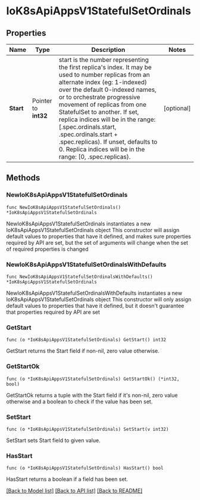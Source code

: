 # IoK8sApiAppsV1StatefulSetOrdinals

## Properties

Name | Type | Description | Notes
------------ | ------------- | ------------- | -------------
**Start** | Pointer to **int32** | start is the number representing the first replica&#39;s index. It may be used to number replicas from an alternate index (eg: 1-indexed) over the default 0-indexed names, or to orchestrate progressive movement of replicas from one StatefulSet to another. If set, replica indices will be in the range:   [.spec.ordinals.start, .spec.ordinals.start + .spec.replicas). If unset, defaults to 0. Replica indices will be in the range:   [0, .spec.replicas). | [optional] 

## Methods

### NewIoK8sApiAppsV1StatefulSetOrdinals

`func NewIoK8sApiAppsV1StatefulSetOrdinals() *IoK8sApiAppsV1StatefulSetOrdinals`

NewIoK8sApiAppsV1StatefulSetOrdinals instantiates a new IoK8sApiAppsV1StatefulSetOrdinals object
This constructor will assign default values to properties that have it defined,
and makes sure properties required by API are set, but the set of arguments
will change when the set of required properties is changed

### NewIoK8sApiAppsV1StatefulSetOrdinalsWithDefaults

`func NewIoK8sApiAppsV1StatefulSetOrdinalsWithDefaults() *IoK8sApiAppsV1StatefulSetOrdinals`

NewIoK8sApiAppsV1StatefulSetOrdinalsWithDefaults instantiates a new IoK8sApiAppsV1StatefulSetOrdinals object
This constructor will only assign default values to properties that have it defined,
but it doesn't guarantee that properties required by API are set

### GetStart

`func (o *IoK8sApiAppsV1StatefulSetOrdinals) GetStart() int32`

GetStart returns the Start field if non-nil, zero value otherwise.

### GetStartOk

`func (o *IoK8sApiAppsV1StatefulSetOrdinals) GetStartOk() (*int32, bool)`

GetStartOk returns a tuple with the Start field if it's non-nil, zero value otherwise
and a boolean to check if the value has been set.

### SetStart

`func (o *IoK8sApiAppsV1StatefulSetOrdinals) SetStart(v int32)`

SetStart sets Start field to given value.

### HasStart

`func (o *IoK8sApiAppsV1StatefulSetOrdinals) HasStart() bool`

HasStart returns a boolean if a field has been set.


[[Back to Model list]](../README.md#documentation-for-models) [[Back to API list]](../README.md#documentation-for-api-endpoints) [[Back to README]](../README.md)


